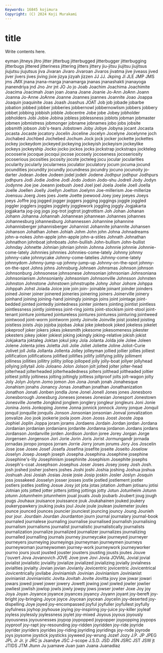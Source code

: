```yaml
---
Keywords: 16845 kojimura
Copyright: (C) 2024 Koji Murakami
---
```


# title

Write contents here.



eyman jitneys jitro jitter jitterbug jitterbugged
jitterbugger jitterbugging jitterbugs jittered jitteriness jittering jitters jittery jiu-jitsu jiujitsu
jiujitsus jiujutsu jiujutsus jiva Jivaran Jivaro Jivaroan Jivaros jivatma jive
jiveass jived jiver jivers jives jiving jixie jizya jizyah jizzen
JJ JJ. Jkping Jl JLE JMP JMS jms JMX jnana
jnana-marga jnanamarga jnanas jnanashakti jnanayoga jnanendriya jnd Jno Jnr jnt
JO Jo jo Joab Joachim Joachima Joachimite Joacima Joacimah Joan
joan Joana Joane Joanie Jo-Ann JoAnn Joann Joanna Jo-Anne JoAnne
Joanne Joannes joannes Joannite Joao Joappa Joaquin joaquinite Joas Joash
Joashus JOAT Job job jobade jobarbe jobation jobbed jobber jobberies
jobbernowl jobbernowlism jobbers jobbery jobbet jobbing jobbish jobble Jobcentre Jobe
jobe Jobey jobholder jobholders Jobi Jobie Jobina jobless joblessness joblots
jobman jobmaster jobmen jobmistress jobmonger jobname jobnames jobo jobs jobsite
jobsmith jobson Job's-tears Jobstown Joby Jobye Jobyna jocant Jocasta jocasta
Jocaste jocatory Jocelin Joceline Jocelyn Jocelyne Jocelynne joch Jochabed Jochbed
Jochebed Jochum Jock jock jocker jockette jockettes jockey jockeydom jockeyed
jockeying jockeyish jockeyism jockeylike jockeys jockeyship Jocko jocko jockos jocks
jockstrap jockstraps jockteleg jocooserie jocoque jocoqui jocose jocosely jocoseness jocoseriosity
jocoserious jocosities jocosity jocote jocteleg jocu jocular jocularities jocularity jocularly
jocularness joculator joculatory jocum jocuma jocund jocundities jocundity jocundly jocundness
jocundry jocuno jocunoity jo-darter Jodean Jodee Jodeen jodel jodelr Jodene
Jodhpur jodhpur Jodhpurs jodhpurs Jodi Jodie Jodine Jodl Jodo Jodoin
Jodo-shu Jodrell Jody Jodyn Jodynne Joe joe Joeann joebush Joed
Joel joel Joela Joelie Joell Joella Joelle Joellen Joelly Joellyn
Joelton Joelynn Joe-millerism Joe-millerize Joensuu Joerg Joes joes Joete Joette
joewood Joey joey joeyes Joeys joeys Joffre jog jogged jogger
joggers jogging joggings joggle joggled joggler jogglers joggles jogglety jogglework
joggling joggly Jogjakarta jogjakarta jog-jog jogs jog-trot jogtrot jogtrottism Joh
Johan Johanan Johann Johanna Johannah Johannean johannean Johannes johannes Johannesburg
johannesburg Johannessen Johannine johannine Johannisberger johannisberger Johannist Johannite johannite Johansen
Johanson Johathan Johen Johiah Johm John john Johna Johnadreams john-a-nokes
John-apple john-apple john-a-stiles Johnath Johnathan Johnathon johnboat johnboats John-bullish John-bullism
John-bullist Johnday Johnette Johnian johnian johnin Johnna Johnnie johnnie Johnnie-come-lately
Johnnies johnnies Johnnies-come-lately Johnny johnny johnny-cake johnnycake Johnny-come-latelies Johnny-come-lately johnnydom
Johnny-jump-up johnny-jump-up Johnny-on-the-spot johnny-on-the-spot Johns johns Johnsburg Johnsen Johnsmas Johnson
johnson Johnsonburg Johnsonese johnsonese Johnsonian johnsonian Johnsoniana Johnsonianism Johnsonianly Johnsonism
Johnsonville Johnsson Johnsten Johnston Johnstone Johnstown johnstrupite Johny Johor Johore
Johppa Johppah Johst Joiada Joice joie join join- joinable joinant
joinder joinders joined Joiner joiner joinered joineries joinering joiners Joinerville
joinery joinhand joining joining-hand joiningly joinings joins joint jointage joint-bedded
jointed jointedly jointedness jointer jointers jointing jointist jointless jointlessness jointly
jointress joint-ring joints joint-stockism joint-stool joint-tenant jointure jointured jointureless jointures
jointuress jointuring jointweed jointwood joint-worm jointworm jointy Joinvile Joinville joist
joisted joisting joistless joists Jojo jojoba jojobas Jokai joke jokebook
joked jokeless jokelet jokeproof joker jokers jokes jokesmith jokesome jokesomeness
jokester jokesters jokey jokier jokiest joking jokingly joking-relative jokish jokist
Jokjakarta joktaleg Joktan jokul joky Jola Jolanta Jolda jole Jolee
Joleen Jolene Jolenta joles Joletta Joli Jolie Joliet Joliette Joline
Joliot-Curie Jolivet joll Jolla Jollanta Jollenta Jolley jolleyman jollied jollier
jollies jolliest jollification jollifications jollified jollifies jollify jollifying jollily jolliment
jolliness jollities jollitry jollity jollop jolloped jolly jolly-boat jollyer jollyhead
jollying jollytail Jolo Joloano Jolon Jolson jolt jolted jolter jolter-head
jolterhead jolterheaded jolterheadedness jolters jolthead joltheaded joltier joltiest joltily joltiness
jolting joltingly joltless joltproof jolts jolt-wagon jolty Joly Jolyn Jolynn
Jomo jomon Jon Jona Jonah jonah Jonahesque Jonahism jonahs Jonancy
Jonas Jonathan jonathan Jonathanization Jonathon Jonati Jonben jondla Jone Jonel
Jonell Jones jones Jonesboro Jonesborough Jonesburg Joneses joneses Jonesian Jonesport
Jonestown Jonesville Jonette Jongkind jonglem jonglery jongleur jongleurs Joni Jonie
Jonina Jonis Jonkoping Jonme Jonna jonnick jonnock Jonny jonque Jonquil
jonquil jonquille jonquils Jonson Jonsonian jonsonian Jonval jonvalization jonvalize Joo
jook jookerie joola joom Joon Jooss Joost Jooste Jopa Jophiel
Joplin Joppa joram jorams Jordaens Jordain Jordan jordan Jordana Jordanian
jordanian jordanians jordanite Jordanna jordanon Jordans jordans Jordanson Jordanville jorden
Jordison Jordon joree Jorey Jorgan Jorge Jorgensen Jorgenson Jori Jorie
Jorin Joris Jorist Jormungandr jornada jornadas joropo joropos jorram Jorrie
Jorry jorum jorums Jory Jos Joscelin Jose jose Josee Josef
Josefa Josefina josefite joseite Joseito Joselow Joselyn Josep Joseph joseph
Josepha Josephina Josephine josephine Josephine's-lily Josephinism josephinite Josephism Josephite josephs
Joseph's-coat Josephson Josephus Joser Joses Josey josey Josh Josh. josh
joshed josher joshers joshes Joshi joshi Joshia joshing Joshua joshua
Joshuah Josi Josiah Josias Josie josie Josip joskin Josler Joslyn
Josquin joss jossakeed Josselyn josser josses jostle jostled jostlement jostler
jostlers jostles jostling Josue Josy jot jota jotas jotation Jotham
jotisaru jotisi Jotnian jots jotted jotter jotters jotting jottings jotty
Jotun Jotunheim Jotunn jotunn Jotunnheim jotunnheim joual jouals Joub joubarb
Joubert joug jough jougs Jouhaux jouisance jouissance jouk Joukahainen jouked
joukery joukerypawkery jouking jouks joul Joule joule joulean joulemeter joules
jounce jounced jounces jouncier jounciest jouncing jouncy Joung Jounieh jour
jour. Jourdain Jourdan Jourdanton journ journal journalary journal-book journaled journalese
journaling journalise journalised journalish journalising journalism journalisms journalist journalistic journalistically
journalists journalization journalize journalized journalizer journalizes journalizing journalled journalling journals
journey journeycake journeyed journeyer journeyers journeying journeyings journeyman journeymen journeys
journeywoman journeywomen journey-work journeywork journeyworker journo jours joust jousted jouster
jousters jousting jousts joutes Jouve j'ouvert Jova Jovanovich JOVE Jove
jove Jovi Jovia JOVIAL Jovial jovial jovialist jovialistic joviality jovialize
jovialized jovializing jovially jovialness jovialties jovialty Jovian jovian Jovianly Jovicentric
jovicentric Jovicentrical Jovicentrically jovilabe Joviniamish Jovinian Jovinianism Jovinianist jovinianist Jovinianistic
Jovita Jovitah Jovite Jovitta jovy jow jowar jowari jowars jowed
jowel jower jowery Jowett jowing jowl jowled jowler jowlier jowliest
jowlish jowlop jowls jowly jowpy jows jowser jowter Joxe Joy
joy Joya Joyan Joyance joyance joyances joyancy Joyann joyant joy-bereft
joy-bright joy-bringing Joyce joyce Joycean joycean Joycelin joy-deserted joy-dispelling Joye
joyed joy-encompassed joyful joyfuller joyfullest joyfully joyfulness joyhop joyhouse joying
joy-inspiring joy-juice joy-killer joyleaf joyless joylessly joylessness joylet joy-mixed Joyous
joyous joyously joyousness joyousnesses joypop joypopped joypopper joypopping joypops joyproof
joy-rapt joy-resounding joy-ridden joyridden joy-ride joyride joyrider joyriders joyrides joy-riding
joyriding joyridings joy-rode joyrode joys joysome joystick joysticks joyweed joy-wrung
Jozef Jozy J.P. JP JPEG JPL Jr Jr. jr JRC
js Jsandye JSC J-scope J.S.D. JSD JSN JSRC JST JSW
jt JTIDS JTM Jtunn Ju juamave Juan juan Juana Juanadiaz
